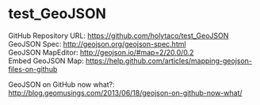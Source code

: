 test_GeoJSON
============

GitHub Repository URL:	https://github.com/holytaco/test_GeoJSON  
GeoJSON Spec:			http://geojson.org/geojson-spec.html  
GeoJSON MapEditor:		http://geojson.io/#map=2/20.0/0.2  
Embed GeoJSON Map:		https://help.github.com/articles/mapping-geojson-files-on-github  

GeoJSON on GitHub now what?:
http://blog.geomusings.com/2013/06/18/geojson-on-github-now-what/

